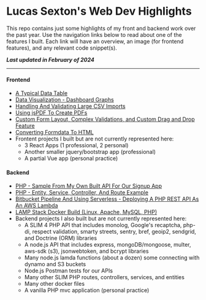 # Lucas Sexton's Web Dev Highlights 

This repo contains just some highlights of my front and backend work over the past year.  Use the navigation links below to read about one of the features I built.  Each link will have an overview, an image (for frontend features), and any relevant code snippet(s).

***Last updated in February of 2024***


---
#### Frontend
- [A Typical Data Table](/markdowns/typicalDataTable.md)
- [Data Visualization - Dashboard Graphs](/markdowns/dashboardGraphs.md)
- [Handling And Validating Large CSV Imports](/markdowns/bulkJobs.md)
- [Using jsPDF To Create PDFs](/markdowns/jsPDF.md)
- [Custom Form Layout, Complex Validations, and Custom Drag and Drop Feature](/markdowns/robocopRules.md)
- [Converting Formdata To HTML](/markdowns/formdataToHTML.md)
- Frontent projects I built but are not currently represented here: 
    - 3 React Apps (1 professional, 2 personal)
    - Another smaller jquery/bootstrap app (professional)
    - A partial Vue app (personal practice)

#### Backend
- [PHP - Sample From My Own Built API For Our Signup App](/markdowns/phpExampleOwnBuild.md)
- [PHP - Entity, Service, Controller, And Route Example](/markdowns/phpExample.md)
- [Bitbucket Pipeline And Using Serverless - Deploying A PHP REST API As An AWS Lambda](/markdowns/serverless.md)
- [LAMP Stack Docker Build (Linux, Apache, MySQL, PHP)](/markdowns/lampStack.md)
- Backend projects I also built but are not currently represented here: 
    - A SLIM 4 PHP API that includes monolog, Google's recaptcha, php-di, respect validation, smarty streets, sentry, bref, geoip2, sendgrid, and Doctrine (ORM) libraries 
    - A node.js API that includes express, mongoDB/mongoose, multer, aws-sdk (s3), jsonwebtoken, and bcrypt libraries
    - Many node.js lamda functions (about a dozen) some connecting with dynamo and S3 buckets
    - Node.js Postman tests for our APIs 
    - Many other SLIM PHP routes, controllers, services, and entities
    - Many other docker files
    - A vanilla PHP mvc application (personal practice)
